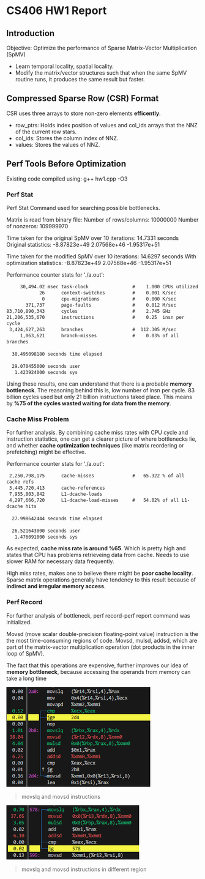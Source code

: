 # CS406 HW1 Report

## Introduction

Objective: Optimize the performance of Sparse Matrix-Vector Multiplication (SpMV)
* Learn temporal locality, spatial locality.
* Modify the matrix/vector structures such that when the same SpMV routine runs, it produces the same result but faster.


## Compressed Sparse Row (CSR) Format

CSR uses three arrays to store non-zero elements **efficently**.
* row_ptrs: Holds index position of values and col_ids arrays that the NNZ of the current row stars.
* col_ids: Stores the column index of NNZ.
* values: Stores the values of NNZ.

## Perf Tools Before Optimization

Existing code compiled using: g++ hw1.cpp -O3

### Perf Stat 
Perf Stat Command used for searching possible bottlenecks.

Matrix is read from binary file:
    Number of rows/columns: 10000000
    Number of nonzeros: 109999970

Time taken for the original SpMV over 10 iterations: 14.7331 seconds
Original statistics: -8.87823e+49 2.07568e+46 -1.95317e+51

Time taken for the modified SpMV over 10 iterations: 14.6297 seconds
With optimization statistics: -8.87823e+49 2.07568e+46 -1.95317e+51

 Performance counter stats for './a.out':

         30,494.02 msec task-clock                #    1.000 CPUs utilized          
                26      context-switches          #    0.001 K/sec                  
                 0      cpu-migrations            #    0.000 K/sec                  
           371,737      page-faults               #    0.012 M/sec                  
    83,710,890,343      cycles                    #    2.745 GHz                    
    21,206,535,670      instructions              #    0.25  insn per cycle         
     3,424,627,263      branches                  #  112.305 M/sec                  
         1,063,621      branch-misses             #    0.03% of all branches        

      30.495098180 seconds time elapsed

      29.070455000 seconds user
       1.423924000 seconds sys

Using these results, one can understand that there is a probable **memory bottleneck**. The reasoning behind this is, low number of insn per cycle. 83 billion cycles used but only 21 billion instructions taked place. This means by **%75 of the cycles wasted waiting for data from the memory**.

### Cache Miss Problem

For further analysis. By combining cache miss rates with CPU cycle and instruction statistics, one can get a clearer picture of where bottlenecks lie, and whether **cache optimization techniques** (like matrix reordering or prefetching) might be effective. 

 Performance counter stats for './a.out':

     2,250,798,175      cache-misses              #   65.322 % of all cache refs    
     3,445,720,413      cache-references                                            
     7,955,803,842      L1-dcache-loads                                             
     4,297,666,720      L1-dcache-load-misses     #   54.02% of all L1-dcache hits  

      27.998642444 seconds time elapsed

      26.521643000 seconds user
       1.476091000 seconds sys

As expected, **cache miss rate is around %65**. Which is pretty high and states that CPU has problems retrieveing data from cache. Needs to use slower RAM for necessary data frequently.

High miss rates, makes one to believe there might be **poor cache locality**. Sparse matrix operations generally have tendency to this result because of **indirect and irregular memory access**.

### Perf Record

For further analysis of bottleneck, perf record-perf report command was initialized.

Movsd (move scalar double-precision floating-point value) instruction is the the most time-consuming regions of code.
Movsd, mulsd, addsd, which are part of the matrix-vector multiplication operation (dot products in the inner loop of SpMV).

The fact that this operations are expensive, further improves our idea of **memory bottleneck**, because accessing the operands from memory can take a long time

![alt text](movsd_1.png)
>movslq and movsd instructions

![alt text](movsd_2.png)
>movslq and movsd instructions in different region